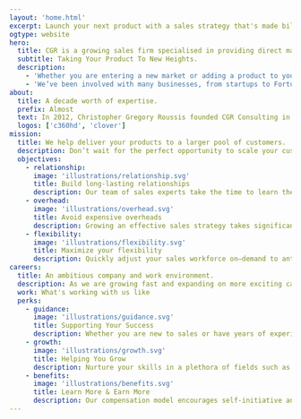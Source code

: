 ```yaml
---
layout: 'home.html'
excerpt: Launch your next product with a sales strategy that's made billions.
ogtype: website
hero:
  title: CGR is a growing sales firm specialised in providing direct marketing solutions for the most ambitious companies in North America.
  subtitle: Taking Your Product To New Heights.
  description:
    - 'Whether you are entering a new market or adding a product to your offerings, growing and reaching a new audience is an arduous task even for the best companies.'
    - 'We’ve been involved with many businesses, from startups to Fortune 500, and understand the limits of marketing at scale. That’s why we specialize in providing direct marketing solutions with our homegrown sales team.'
about:
  title: A decade worth of expertise.
  prefix: Almost
  text: In 2012, Christopher Gregory Roussis founded CGR Consulting in the beautiful city of Ottawa after years of experience in sales and client outreach. Working on a campaign with one of biggest processing companies in Canada, the team quickly grew to dozens of experts, some of which opened their own offices across the country. After a few years Chris moved back to Quebec in order to access the bigger Montréal market,landing deals with comapnies such as Fiserv and Goodfood.
  logos: ['c360hd', 'clover']
mission:
  title: We help deliver your products to a larger pool of customers.
  description: Don’t wait for the perfect opportunity to scale your customer acquisition needs. Leverage our team of sales experts to lead your efforts by meeting new consumers wherever they happen to be.
  objectives:
    - relationship:
      image: 'illustrations/relationship.svg'
      title: Build long-lasting relationships
      description: Our team of sales experts take the time to learn the relevant needs of customers during direct interactions. This helps us fulfill those needs appropriatlely with your products.
    - overhead:
      image: 'illustrations/overhead.svg'
      title: Avoid expensive overheads
      description: Growing an effective sales strategy takes significant resources over a long period of time. We take care of this expensive process in order for you to focus entirely on your mission.
    - flexibility:
      image: 'illustrations/flexibility.svg'
      title: Maximize your flexibility
      description: Quickly adjust your sales workforce on–demand to anticipate market shifts. Respond to competitors’ campaigns. Avoid your sales force being the bottleneck for your new product launches.
careers:
  title: An ambitious company and work environment.
  description: As we are growing fast and expanding on more exciting campaigns, we are always looking for driven and passionate individuals to join our ranks. Our team consists of salespeople of all levels, all working together to satisfy the needs of our clients while growing and refining their skills.
  work: What's working with us like
  perks:
    - guidance:
      image: 'illustrations/guidance.svg'
      title: Supporting Your Success
      description: Whether you are new to sales or have years of experience under your belt, we give you the tools to learn, grow, and succeed. By coaching you whether on-site or remote, teaming up with more experienced colleagues until you’re confident, and attending conferences together, we put all the chips in to make you succeed.
    - growth:
      image: 'illustrations/growth.svg'
      title: Helping You Grow
      description: Nurture your skills in a plethora of fields such as time and money management, coaching, public speaking, and a lot more. We actively closely monitor the performance of each team member to ensure they recieve the adequate mentorship. Work with the latest technology and track your own progress overtime as you evolve.
    - benefits:
      image: 'illustrations/benefits.svg'
      title: Learn More & Earn More
      description: Our compensation model encourages self-initiative and consistency. With no ciellings to how much you earn per week, month, year, you have the opportunity to be flexible in your work hours or maximize your income. We offer regular cash bonuses for high performers as well as dinners and social events. Work hard and play even harder!
---
```

